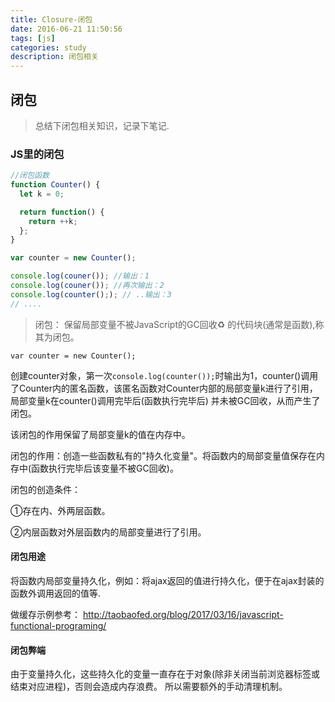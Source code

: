 ```yaml
---
title: Closure-闭包
date: 2016-06-21 11:50:56
tags: [js]
categories: study
description: 闭包相关
---
```


## 闭包

> 总结下闭包相关知识，记录下笔记.

### JS里的闭包

```js
//闭包函数
function Counter() {
  let k = 0;

  return function() {
    return ++k;
  };
}

var counter = new Counter();

console.log(couner()); //输出：1
console.log(couner()); //再次输出：2
console.log(counter();); // ..输出：3
// ....
```

> 闭包： 保留局部变量不被JavaScript的GC回收♻️ 的代码块(通常是函数),称其为闭包。


`var counter = new Counter();`  

创建counter对象，第一次`console.log(counter());`时输出为1，counter()调用了Counter内的匿名函数，该匿名函数对Counter内部的局部变量k进行了引用，局部变量k在counter()调用完毕后(函数执行完毕后) 并未被GC回收，从而产生了闭包。

该闭包的作用保留了局部变量k的值在内存中。


闭包的作用：创造一些函数私有的"持久化变量"。将函数内的局部变量值保存在内存中(函数执行完毕后该变量不被GC回收)。

闭包的创造条件：

①存在内、外两层函数。

②内层函数对外层函数内的局部变量进行了引用。

#### 闭包用途

将函数内局部变量持久化，例如：将ajax返回的值进行持久化，便于在ajax封装的函数外调用返回的值等.

做缓存示例参考：
http://taobaofed.org/blog/2017/03/16/javascript-functional-programing/


#### 闭包弊端

由于变量持久化，这些持久化的变量一直存在于对象(除非关闭当前浏览器标签或结束对应进程)，否则会造成内存浪费。
所以需要额外的手动清理机制。

